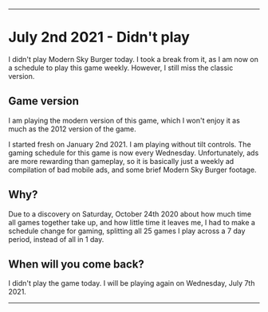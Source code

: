  
***

# July 2nd 2021 - Didn't play

I didn't play Modern Sky Burger today. I took a break from it, as I am now on a schedule to play this game weekly. However, I still miss the classic version.

## Game version

I am playing the modern version of this game, which I won't enjoy it as much as the 2012 version of the game.

I started fresh on January 2nd 2021. I am playing without tilt controls. The gaming schedule for this game is now every Wednesday. Unfortunately, ads are more rewarding than gameplay, so it is basically just a weekly ad compilation of bad mobile ads, and some brief Modern Sky Burger footage.

## Why?

Due to a discovery on Saturday, October 24th 2020 about how much time all games together take up, and how little time it leaves me, I had to make a schedule change for gaming, splitting all 25 games I play across a 7 day period, instead of all in 1 day.

## When will you come back?

I didn't play the game today. I will be playing again on Wednesday, July 7th 2021.

***
